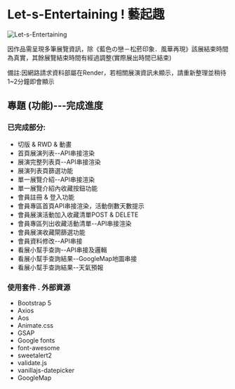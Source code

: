 # Let-s-Entertaining ! 藝起趣
<img alt="Let-s-Entertaining" src="https://i.imgur.com/Upvw21J.png">

<p>因作品需呈現多筆展覽資訊，除《藍色の戀－松菸印象．風華再現》該展結束時間為真實，其餘展覽結束時間有經過調整(實際展出時間已結束)</p>
<p>備註:因網路請求資料部屬在Render，若相關展演資訊未顯示，請重新整理並稍待1~2分鐘即會顯示</p>

## 專題 (功能)---完成進度
### 已完成部分:
- 切版 & RWD & 動畫
- 首頁展演列表--API串接渲染
- 展演完整列表頁--API串接渲染
- 展演列表頁篩選功能
- 單一展覽介紹--API串接渲染
- 單一展覽介紹內收藏按鈕功能
- 會員註冊 & 登入功能
- 會員專區首頁API串接渲染，活動倒數天數提示
- 會員展演活動加入收藏清單POST & DELETE
- 會員專區列出收藏活動清單--API串接渲染
- 會員展演收藏閘篩選功能
- 會員資料修改--API串接
- 看展小幫手查詢--API串接及邏輯
- 看展小幫手查詢結果--GoogleMap地圖串接
- 看展小幫手查詢結果--天氣預報

### 使用套件 . 外部資源
- Bootstrap 5
- Axios
- Aos
- Animate.css
- GSAP
- Google fonts
- font-awesome
- sweetalert2
- validate.js
- vanillajs-datepicker
- GoogleMap

